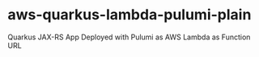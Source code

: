 # aws-quarkus-lambda-pulumi-plain
Quarkus JAX-RS App Deployed with Pulumi as AWS Lambda as Function URL
